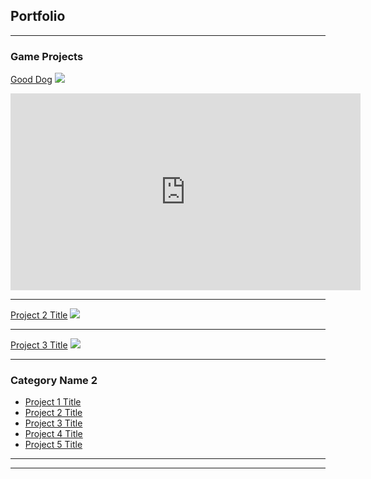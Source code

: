 ## Portfolio

---

### Game Projects

[Good Dog](/sample_page)
<img src="images/dummy_thumbnail.jpg?raw=true"/>
<iframe width="560" height="315" src="https://www.youtube.com/embed/MVM3E16AhpA" frameborder="0" allow="accelerometer; autoplay; encrypted-media; gyroscope; picture-in-picture" allowfullscreen></iframe>

---
[Project 2 Title](/pdf/sample_presentation.pdf)
<img src="images/dummy_thumbnail.jpg?raw=true"/>

---
[Project 3 Title](http://example.com/)
<img src="images/dummy_thumbnail.jpg?raw=true"/>

---

### Category Name 2

- [Project 1 Title](http://example.com/)
- [Project 2 Title](http://example.com/)
- [Project 3 Title](http://example.com/)
- [Project 4 Title](http://example.com/)
- [Project 5 Title](http://example.com/)

---




---
